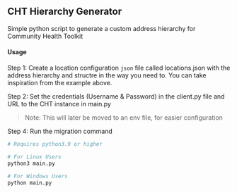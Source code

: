 ## CHT Hierarchy Generator

Simple python script to generate a custom address hierarchy for Community Health Toolkit

#### Usage

Step 1: Create a location configuration `json` file called locations.json with the address hierarchy and structre in the way you need to. You can take inspiration from the example above.

Step 2: Set the credentials (Username & Password) in the client.py file and URL to the CHT instance in main.py
> Note: This will later be moved to an env file, for easier configuration

Step 4: Run the migration command
```bash
# Requires python3.9 or higher

# For Linux Users
python3 main.py

# For Windows Users
python main.py
```